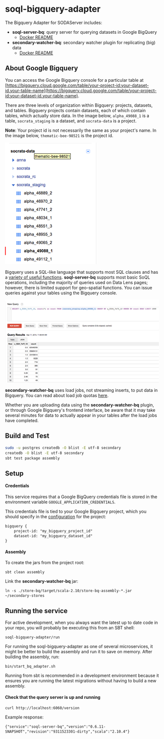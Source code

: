soql-bigquery-adapter
=====================

The Bigquery Adapter for SODAServer includes:
- **soql-server-bq**: query server for querying datasets in Google BigQuery
  - [Docker README](https://github.com/socrata-platform/soql-bigquery-adapter/blob/master/soql-server-bq/docker/README.md)
- **secondary-watcher-bq**: secondary watcher plugin for replicating (big) data
  - [Docker README](https://github.com/socrata-platform/soql-bigquery-adapter/blob/master/store-bq/docker/README.md)

## About Google Bigquery

You can access the Google Bigquery console for a particular table at [https://bigquery.cloud.google.com/table/your-project-id:your-dataset-id.your-table-name](https://bigquery.cloud.google.com/table/your-project-id:your-dataset-id.your-table-name).

There are three levels of organization within Bigquery: projects, datasets, and tables. Bigquery projects contain datasets, each of which contain tables, which actually store data. In the image below, `alpha_49088_1` is a table, `socrata_staging` is a dataset, and `socrata-data` is a project.

**Note**: Your project id is not necessarily the same as your project's name. In the image below, `thematic-bee-98521` is the project id.

!["Bigquery project structure"](/images/project-hierarchy.png "")

Bigquery uses a SQL-like language that supports most SQL clauses and has a [variety of useful functions](https://cloud.google.com/bigquery/query-reference). **soql-server-bq** supports most basic SoQL operations, including the majority of queries used on Data Lens pages; however, there is limited support for geo-spatial functions. You can issue queries against your tables using the Bigquery console.

!["Query"](/images/query.png "")

**secondary-watcher-bq** uses load jobs, not streaming inserts, to put data in Bigquery. You can read about load job quotas [here](https://cloud.google.com/bigquery/quota-policy#import).

Whether you are uploading data using the **secondary-watcher-bq** plugin, or through Google Bigquery's frontend interface, be aware that it may take several minutes for data to actually appear in your tables after the load jobs have completed.

## Build and Test

```sh
sudo -u postgres createdb -O blist -E utf-8 secondary
createdb -O blist -E utf-8 secondary
sbt test package assembly
```

## Setup

#### Credentials

This service requires that a Google BigQuery credentials file is stored in the environment variable `GOOGLE_APPLICATION_CREDENTIALS`.

This credentials file is tied to your Google Bigquery project, which you should specify in the [configuration](https://github.com/socrata-platform/soql-bigquery-adapter/blob/master/soql-server-bq/src/main/resources/reference.conf) for the project:

```
bigquery {
    project-id: "my_bigquery_project_id"
    dataset-id: "my_bigquery_dataset_id"
}
```

#### Assembly

To create the jars from the project root:

```
sbt clean assembly
```

Link the **secondary-watcher-bq** jar:

```
ln -s ./store-bq/target/scala-2.10/store-bq-assembly-*.jar ~/secondary-stores
```


## Running the service

For active development, when you always want the latest up to date code in your repo, you will probably be executing this from an SBT shell:

    soql-bigquery-adapter/run

For running the soql-bigquery-adapter as one of several microservices, it might be better to build the assembly and run it to save on memory. After building the assembly, run:

    bin/start_bq_adapter.sh

Running from sbt is recommended in a development environment because it ensures you are running the latest migrations without having to build a new assembly.

#### Check that the query server is up and running

```
curl http://localhost:6060/version
```

Example response:

```
{"service":"soql-server-bq","version":"0.6.11-SNAPSHOT","revision":"9311523301-dirty","scala":"2.10.4"}
```

